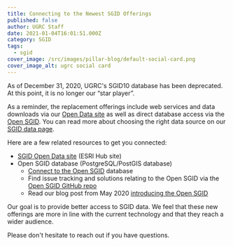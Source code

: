 ```yaml
---
title: Connecting to the Newest SGID Offerings
published: false
author: UGRC Staff
date: 2021-01-04T16:01:51.000Z
category: SGID
tags:
  - sgid
cover_image: /src/images/pillar-blog/default-social-card.png
cover_image_alt: ugrc social card
---
```


As of December 31, 2020, UGRC's SGID10 database has been deprecated. At this point, it is no longer our “star player”.

As a reminder, the replacement offerings include web services and data downloads via our [Open Data site](https://opendata.gis.utah.gov/) as well as direct database access via the [Open SGID](/documentation/sgid/open-sgid). You can read more about choosing the right data source on our [SGID data page](/products/sgid).

Here are a few related resources to get you connected:

- [SGID Open Data site](https://opendata.gis.utah.gov/) (ESRI Hub site)
- Open SGID database (PostgreSQL/PostGIS database)
  - [Connect to the Open SGID](/documentation/sgid/open-sgid) database
  - Find issue tracking and solutions relating to the Open SGID via the [Open SGID GitHub repo](https://github.com/agrc/open-sgid)
  - Read our blog post from May 2020 [introducing the Open SGID](/blog/2020-05-04-introducing-open-sgid)

Our goal is to provide better access to SGID data. We feel that these new offerings are more in line with the current technology and that they reach a wider audience.

Please don't hesitate to reach out if you have questions.
